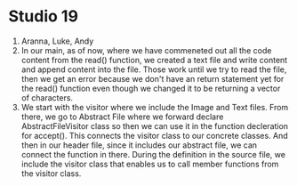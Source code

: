 # Studio 19
1. Aranna, Luke, Andy
2. In our main, as of now, where we have commeneted out all the code content from the read() function,
we created a text file and write content and append content into the file. Those work until we try to read 
the file, then we get an error because we don't have an return statement yet for the read() function even 
though we changed it to be returning a vector of characters.
3. We start with the visitor where we include the Image and Text files. From there, we go to Abstract File where
we forward declare AbstractFileVisitor class so then we can use it in the function decleration for accept(). This 
connects the visitor class to our concrete classes. And then in our header file, since it includes our abstract file, 
we can connect the function in there. During the definition in the source file, we include the visitor class that 
enables us to call member functions from the visitor class.